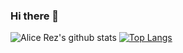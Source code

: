 ### Hi there 👋

<!--
**Alice-Rez/Alice-Rez** is a ✨ _special_ ✨ repository because its `README.md` (this file) appears on your GitHub profile.

Here are some ideas to get you started:

- 🔭 I’m currently working on ...
- 🌱 I’m currently learning ...
- 👯 I’m looking to collaborate on ...
- 🤔 I’m looking for help with ...
- 💬 Ask me about ...
- 📫 How to reach me: ...
- 😄 Pronouns: ...
- ⚡ Fun fact: ...
-->

![Alice Rez's github stats](https://github-readme-stats.vercel.app/api?username=Alice-Rez&show_icons=true&theme=algolia)
[![Top Langs](https://github-readme-stats.vercel.app/api/top-langs/?username=Alice-Rez&layout=compact&theme=algolia)](https://github.com/anuraghazra/github-readme-stats)
